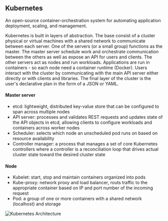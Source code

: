 ## Kubernetes

An open-source container-orchestration system for automating application deployment, scaling, and management.

Kubernetes is built in layers of abstraction. The base consist of a cluster physical or virtual machines with a shared network to communicate between each server. One of the servers (or a small group) functions as the master. The master server schedule work and orchestrate communication between the others as well as expose an API for users and clients. The other servers act as nodes and run workloads. Applications are run in containers - so each node need a container runtime (Docker). Users interact with the cluster by communicating with the main API server either directly or with clients and libraries. The final layer of the cluster is the user's declarative plan in the form of a JSON or YAML. 

#### Master server
- etcd: lightweight, distributed key-value store that can be configured to span across multiple nodes
- API server: processes and validates REST requests and updates state of the API objects in etcd, allowing clients to configure workloads and containers across worker nodes
- Scheduler:  selects which node an unscheduled pod runs on based on resource availability
- Controller manager:  a process that manages a set of core Kubernetes controllers where a controller is a reconciliation loop that drives actual cluster state toward the desired cluster state

#### Node
- Kubelet: start, stop and maintain containers organized into pods
- Kube-proxy: network proxy and load balancer, routs traffic to the appropriate container based on IP and port number of the incoming request
- Pod: a group of one or more containers with a shared network (localhost) and storage

![Kubernetes Architecture](https://upload.wikimedia.org/wikipedia/commons/thumb/b/be/Kubernetes.png/640px-Kubernetes.png)
